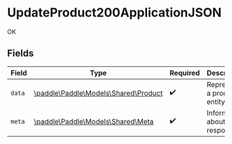 # UpdateProduct200ApplicationJSON

OK


## Fields

| Field                                                                  | Type                                                                   | Required                                                               | Description                                                            |
| ---------------------------------------------------------------------- | ---------------------------------------------------------------------- | ---------------------------------------------------------------------- | ---------------------------------------------------------------------- |
| `data`                                                                 | [\paddle\Paddle\Models\Shared\Product](../../models/shared/Product.md) | :heavy_check_mark:                                                     | Represents a product entity.                                           |
| `meta`                                                                 | [\paddle\Paddle\Models\Shared\Meta](../../models/shared/Meta.md)       | :heavy_check_mark:                                                     | Information about this response.                                       |